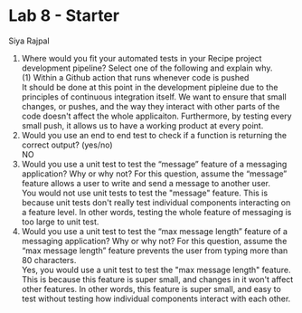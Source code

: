 # Lab 8 - Starter
Siya Rajpal

1. Where would you fit your automated tests in your Recipe project development pipeline? Select one of the following and explain why. \
    (1) Within a Github action that runs whenever code is pushed \
    It should be done at this point in the development pipleine due to the principles of continuous integration itself. We want to ensure that small changes, or pushes, and the way they interact with other parts of the code doesn't affect the whole applicaiton. Furthermore, by testing every small push, it allows us to have a working product at every point. 
2.  Would you use an end to end test to check if a function is returning the correct output? (yes/no) \
    NO
3. Would you use a unit test to test the “message” feature of a messaging application? Why or why not? For this question, assume the “message” feature allows a user to write and send a message to another user.\
   You would not use unit tests to test the "message" feature. This is because unit tests don't really test individual components interacting on a feature level. In other words, testing the whole feature of messaging is too large to unit test.
4. Would you use a unit test to test the “max message length” feature of a messaging application? Why or why not? For this question, assume the “max message length” feature prevents the user from typing more than 80 characters.\
   Yes, you would use a unit test to test the "max message length" feature. This is because this feature is super small, and changes in it won't affect other features. In other words, this feature is super small, and easy to test without testing how individual components interact with each other.
